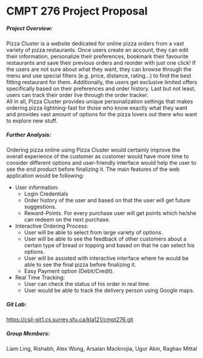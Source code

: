<p align="center"><h1>CMPT 276 Project Proposal</h1></p>
  
##### Project Overview:  
Pizza Cluster is a website dedicated for online pizza orders from a vast variety of pizza restaurants. Once users create an account, they can edit their information, personalize their preferences, bookmark their favourite restaurants and save their previous orders and reorder with just one click! If the users are not sure about what they want, they can browse through the menu and use special filters (e.g. price, distance, rating...) to find the best fitting restaurant for them. Additionally, the users get exclusive limited offers specifically based on their preferences and order history. Last but not least, users can track their order live through the order tracker.  
All in all, Pizza Cluster provides unique personalization settings that makes ordering pizza lightning-fast for those who know exactly what they want and provides vast amount of options for the pizza lovers out there who want to explore new stuff.
  
##### Further Analysis:  
Ordering pizza online using Pizza Cluster would certainly improve the overall experience of the customer as customer would have more time to consider different options and user-friendly interface would help the user to see the end product before finalizing it. The main features of the web application would be following:  

* User information:  
	* Login Credentials  
	* Order history of the user and based on that the user will get future suggestions.  
	* Reward-Points. For every purchase user will get points which he/she can redeem on the next purchase.  
* Interactive Ordering Process:  
	* User will be able to select from large variety of options.  
	* User will be able to see the feedback of other customers about a certain type of bread or topping and based on that he can select his options.  
	* User will be assisted with interactive interface where he would be able to see the final pizza before finalizing it.  
	* Easy Payment option (Debit/Credit).  
* Real Time Tracking:  
	* User can check the status of his order in real time.  
	* User would be able to track the delivery person using Google maps.  
  
##### Git Lab:
https://csil-git1.cs.surrey.sfu.ca/kla121/cmpt276.git   
   
##### Group Members:
Liam Ling, Rishabh, Alex Wong, Arsalan Macknojia, Ugur Akin, Raghav Mittal  